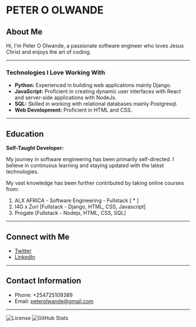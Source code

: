 # PETER O OLWANDE

## About Me

Hi, I'm Peter O Olwande, a passionate software engineer who loves Jesus Christ and enjoys the art of coding.

---

### Technologies I Love Working With

- **Python:** Experienced in building web applications mainly Django.
- **JavaScript:** Proficient in creating dynamic user interfaces with React and server-side applications with NodeJs.
- **SQL:** Skilled in working with relational databases mainly Postgresql.
- **Web Development:** Proficient in HTML and CSS.

---


## Education

 **Self-Taught Developer:** 
 
 My journey in software engineering has been primarily self-directed. I believe in continuous learning and staying updated with the latest technologies.

My vast knowledge has been further contributed by taking online courses from:

1. ALX AFRICA - Software Engineering - Fullstack [ * ]
2. I4G x Zuri [Fullstack - Django, HTML, CSS, Javascript]
3. Progate [Fullstack - Nodejs, HTML, CSS, SQL]

---

## Connect with Me

- [Twitter](https://www.twitter.com/ptar2020)
- [LinkedIn](your-linkedin-profile)

---

## Contact Information

- Phone: +254725109389
- Email: <peterolwande@gmail.com>

---

![License](https://img.shields.io/badge/license-MIT-blue.svg)
![GitHub Stats](https://img.shields.io/github/followers/Ptar2020?label=Follow&style=social)
